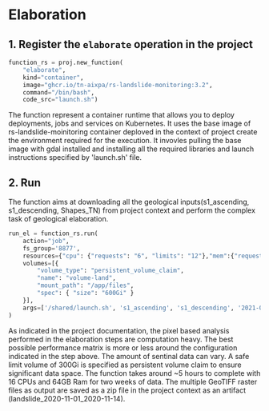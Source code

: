 # Elaboration

## 1. Register the `elaborate` operation in the project

```python
function_rs = proj.new_function(
    "elaborate",
    kind="container",
    image="ghcr.io/tn-aixpa/rs-landslide-monitoring:3.2",
    command="/bin/bash",
    code_src="launch.sh")
```

The function represent a container runtime that allows you to deploy deployments, jobs and services on Kubernetes. It uses the base image of rs-landslide-moinitoring container deploved in the context of project create the environment required for the execution. It invovles pulling the base image with gdal installed and installing all the required libraries and launch instructions specified by 'launch.sh' file.

## 2. Run

The function aims at downloading all the geological inputs(s1_ascending, s1_descending, Shapes_TN) from project context and perform the complex task of geological elaboration.

```python
run_el = function_rs.run(
    action="job",
    fs_group='8877',
    resources={"cpu": {"requests": "6", "limits": "12"},"mem":{"requests": "32Gi", "limits": "64Gi"}},
    volumes=[{
        "volume_type": "persistent_volume_claim",
        "name": "volume-land",
        "mount_path": "/app/files",
        "spec": { "size": "600Gi" }
    }],
    args=['/shared/launch.sh', 's1_ascending', 's1_descending', '2021-03-01', '2021-07-30', 'landslide_2020-11-01_2020-11-14', 'Shapes_TN', 'ammprv_v.shp', 'Map','POLYGON ((10.595369 45.923394, 10.644894 45.923394, 10.644894 45.945838, 10.595369 45.945838, 10.595369 45.923394))']
)
```

As indicated in the project documentation, the pixel based analysis performed in the elaboration steps are computation heavy. The best possible performance matrix is more or less around the configuration indicated in the step above. The amount of sentinal data can vary. A safe limit volume of 300Gi is specified as persistent volume claim to ensure significant data space. The function takes around ~5 hours to complete with 16 CPUs and 64GB Ram for two weeks of data. The multiple GeoTIFF raster files as output are saved as a zip file in the project context as an artifact (landslide_2020-11-01_2020-11-14).

